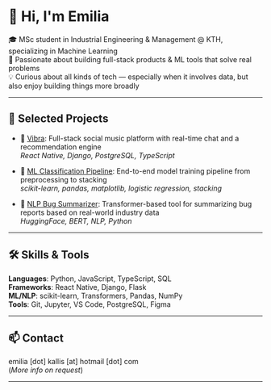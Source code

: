 <!--
**emiliakallis/emiliakallis** is a ✨ _special_ ✨ repository because its `README.md` (this file) appears on your GitHub profile.

Here are some ideas to get you started:

- 🔭 I’m currently working on ...
- 🌱 I’m currently learning ...
- 👯 I’m looking to collaborate on ...
- 🤔 I’m looking for help with ...
- 💬 Ask me about ...
- 📫 How to reach me: ...
- 😄 Pronouns: ...
- ⚡ Fun fact: ...
-->

# 👋 Hi, I'm Emilia

🎓 MSc student in Industrial Engineering & Management @ KTH, specializing in Machine Learning  
🧠 Passionate about building full-stack products & ML tools that solve real problems  
💡 Curious about all kinds of tech — especially when it involves data, but also enjoy building things more broadly

---

## 🌟 Selected Projects

- 🔗 [Vibra](https://github.com/emiliakallis/vibra): Full-stack social music platform with real-time chat and a recommendation engine  
  *React Native, Django, PostgreSQL, TypeScript*

- 🔗 [ML Classification Pipeline](https://github.com/emiliakallis/ml-classification-pipeline): End-to-end model training pipeline from preprocessing to stacking  
  *scikit-learn, pandas, matplotlib, logistic regression, stacking*

- 🔗 [NLP Bug Summarizer](https://github.com/emiliakallis/bug-ticket-summarization): Transformer-based tool for summarizing bug reports based on real-world industry data  
  *HuggingFace, BERT, NLP, Python*

---

## 🛠 Skills & Tools

**Languages**: Python, JavaScript, TypeScript, SQL  
**Frameworks**: React Native, Django, Flask  
**ML/NLP**: scikit-learn, Transformers, Pandas, NumPy  
**Tools**: Git, Jupyter, VS Code, PostgreSQL, Figma

---

## 📫 Contact

emilia [dot] kallis [at] hotmail [dot] com  
(*More info on request*)

---
